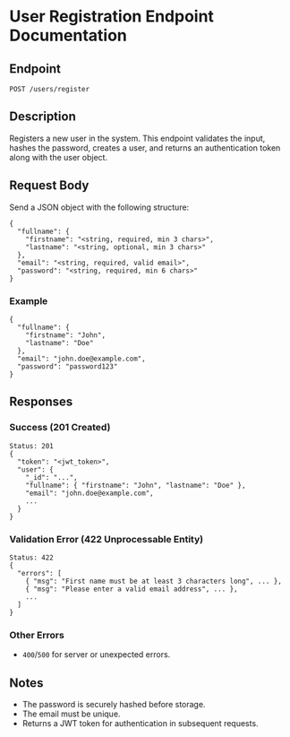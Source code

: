 # User Registration Endpoint Documentation

## Endpoint

`POST /users/register`

## Description
Registers a new user in the system. This endpoint validates the input, hashes the password, creates a user, and returns an authentication token along with the user object.

## Request Body
Send a JSON object with the following structure:

```
{
  "fullname": {
    "firstname": "<string, required, min 3 chars>",
    "lastname": "<string, optional, min 3 chars>"
  },
  "email": "<string, required, valid email>",
  "password": "<string, required, min 6 chars>"
}
```

### Example
```
{
  "fullname": {
    "firstname": "John",
    "lastname": "Doe"
  },
  "email": "john.doe@example.com",
  "password": "password123"
}
```

## Responses

### Success (201 Created)
```
Status: 201
{
  "token": "<jwt_token>",
  "user": {
    "_id": "...",
    "fullname": { "firstname": "John", "lastname": "Doe" },
    "email": "john.doe@example.com",
    ...
  }
}
```

### Validation Error (422 Unprocessable Entity)
```
Status: 422
{
  "errors": [
    { "msg": "First name must be at least 3 characters long", ... },
    { "msg": "Please enter a valid email address", ... },
    ...
  ]
}
```

### Other Errors
- `400`/`500` for server or unexpected errors.

## Notes
- The password is securely hashed before storage.
- The email must be unique.
- Returns a JWT token for authentication in subsequent requests.
